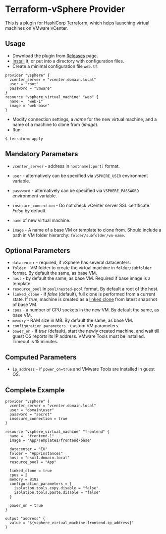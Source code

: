 # Terraform-vSphere Provider

This is a plugin for HashiCorp [Terraform](https://terraform.io/), which helps launching virtual machines on VMware vCenter.

## Usage

- Download the plugin from [Releases](https://github.com/mkuzmin/terraform-vsphere/releases) page.
- [Install](https://terraform.io/docs/plugins/basics.html) it, or put into a directory with configuration files.
- Create a minimal configuration file `web.tf`:
```
provider "vsphere" {
  vcenter_server = "vcenter.domain.local"
  user = "root"
  password = "vmware"
}
resource "vsphere_virtual_machine" "web" {
  name =  "web-1"
  image = "web-base"
}
```
- Modify connection settings, a *name* for the new virtual machine, and a name of a machine to clone from (*image*).
- Run:
```
$ terraform apply
```

## Mandatory Parameters
- `vcenter_server` - address in `hostname[:port]` format.
- `user` - alternatively can be specified via `VSPHERE_USER` environment variable.
- `password` - alternatively can be specified via `VSPHERE_PASSWORD` environment variable.
- `insecure_connection` - Do not check vCenter server SSL certificate. *False* by default.

- `name` of new virtual machine.
- `image` - A name of a base VM or template to clone from. Should include a path in VM folder hierarchy: `folder/subfolder/vm-name`.

## Optional Parameters
- `datacenter` - required, if vSphere has several datacenters.
- `folder` - VM folder to create the virtual machine in `folder/subfolder` format. By default the same, as base VM.
- `host` - by default the same, as base VM. Required if base image is a template.
- `resource_pool` in `pool/nested-pool` format. By default a root of the host.
- `linked_clone` - if *false* (default), full clone is performed from a current state. If *true*, machine is created as a [linked clone](https://pubs.vmware.com/vcd-51/topic/com.vmware.vcloud.admin.doc_51/GUID-4C232B62-4C95-44FF-AD8F-DA2588A5BACC.html) from latest snapshot of base VM.
- `cpus` - a number of CPU sockets in the new VM. By default the same, as base VM.
- `memory` - RAM size in MB. By default the same, as base VM.
- `configuration_parameters` - custom VM parameters.
- `power_on` - if *true* (default), start the newly created machine, and wait till guest OS reports its IP address. VMware Tools must be installed. Timeout is 15 minutes.

## Computed Parameters
- `ip_address` - if `power_on=true` and VMware Tools are installed in guest OS.

## Complete Example
```
provider "vsphere" {
  vcenter_server = "vcenter.domain.local"
  user = "domain\user"
  password = "secret"
  insecure_connection = true
}

resource "vsphere_virtual_machine" "frontend" {
  name =  "frontend-1"
  image = "App/Templates/frontend-base"

  datacenter = "EU"
  folder = "App/Instances"
  host = "esxi1.domain.local"
  resource_pool = "App"

  linked_clone = true
  cpus = 2
  memory = 8192
  configuration_parameters = {
    isolation.tools.copy.disable = "false"
    isolation.tools.paste.disable = "false"
  }

  power_on = true
}

output "address" {
  value = "${vsphere_virtual_machine.frontend.ip_address}"
}
```
